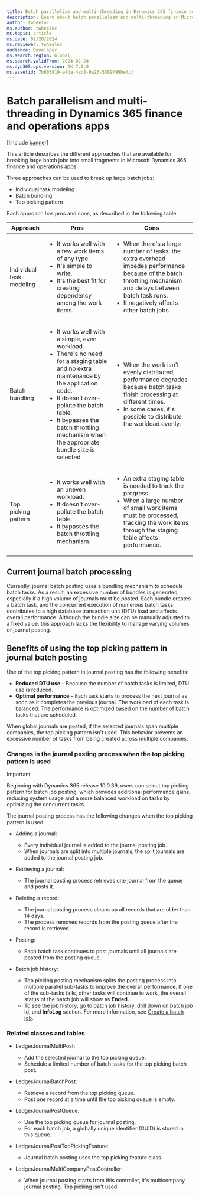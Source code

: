 ```yaml
---
title: Batch parallelism and multi-threading in Dynamics 365 finance and operations apps
description: Learn about batch parallelism and multi-threading in Microsoft Dynamics 365 finance and operations apps, including a table that outlines pros and cons for approaches.
author: twheeloc
ms.author: twheeloc
ms.topic: article
ms.date: 02/20/2024
ms.reviewer: twheeloc
audience: Developer
ms.search.region: Global
ms.search.validFrom: 2024-02-24
ms.dyn365.ops.version: AX 7.0.0
ms.assetid: 7b605810-e4da-4eb8-9a26-5389f99befcf
---
```


# Batch parallelism and multi-threading in Dynamics 365 finance and operations apps

[!include [banner](../includes/banner.md)]

This article describes the different approaches that are available for breaking large batch jobs into small fragments in Microsoft Dynamics 365 finance and operations apps.

Three approaches can be used to break up large batch jobs:

- Individual task modeling
- Batch bundling
- Top picking pattern

Each approach has pros and cons, as described in the following table.

| Approach | Pros | Cons |
|---|---|---|
| Individual task modeling | <ul><li>It works well with a few work items of any type.</li><li>It's simple to write.</li><li>It's the best fit for creating dependency among the work items.</li></ul> | <ul><li>When there's a large number of tasks, the extra overhead impedes performance because of the batch throttling mechanism and delays between batch task runs.</li><li>It negatively affects other batch jobs.</li></ul> |
| Batch bundling | <ul><li>It works well with a simple, even workload.</li><li>There's no need for a staging table and no extra maintenance by the application code.</li><li>It doesn't over-pollute the batch table.</li><li>It bypasses the batch throttling mechanism when the appropriate bundle size is selected.</li></ul> | <ul><li>When the work isn't evenly distributed, performance degrades because batch tasks finish processing at different times.</li><li>In some cases, it's possible to distribute the workload evenly.</li></ul> |
| Top picking pattern | <ul><li>It works well with an uneven workload.</li><li>It doesn't over-pollute the batch table.</li><li>It bypasses the batch throttling mechanism.</li></ul> | <ul><li>An extra staging table is needed to track the progress.</li><li>When a large number of small work items must be processed, tracking the work items through the staging table affects performance.</li></ul> |

## Current journal batch processing

Currently, journal batch posting uses a bundling mechanism to schedule batch tasks. As a result, an excessive number of bundles is generated, especially if a high volume of journals must be posted. Each bundle creates a batch task, and the concurrent execution of numerous batch tasks contributes to a high database transaction unit (DTU) load and affects overall performance. Although the bundle size can be manually adjusted to a fixed value, this approach lacks the flexibility to manage varying volumes of journal posting.

## Benefits of using the top picking pattern in journal batch posting

Use of the top picking pattern in journal posting has the following benefits:

- **Reduced DTU use** – Because the number of batch tasks is limited, DTU use is reduced.
- **Optimal performance** – Each task starts to process the next journal as soon as it completes the previous journal. The workload of each task is balanced. The performance is optimized based on the number of batch tasks that are scheduled.

When global journals are posted, if the selected journals span multiple companies, the top picking pattern isn't used. This behavior prevents an excessive number of tasks from being created across multiple companies.

### Changes in the journal posting process when the top picking pattern is used

>[!IMPORTANT]
> Beginning with Dynamics 365 release 10.0.39, users can select top picking pattern for batch job posting, which provides additional performance gains, reducing system usage and a more balanced workload on tasks by optimizing the concurrent tasks.

The journal posting process has the following changes when the top picking pattern is used:

- Adding a journal:
    - Every individual journal is added to the journal posting job.
    - When journals are split into multiple journals, the split journals are added to the journal posting job.

- Retrieving a journal:
    - The journal posting process retrieves one journal from the queue and posts it.

- Deleting a record:
    - The journal posting process cleans up all records that are older than 14 days.
    - The process removes records from the posting queue after the record is retrieved.

- Posting:
    - Each batch task continues to post journals until all journals are posted from the posting queue.

 - Batch job history:
    -    Top picking posting mechanism splits the posting process into multiple parallel sub-tasks to improve the overall performance. If one of the sub-tasks fails, other tasks will continue to work, the overall status of the batch job will show as **Ended**.
    -    To see the job history, go to batch job history, drill down on batch job Id, and **InfoLog** section. For more information, see [Create a batch job](../../fin-ops/sysadmin/create-batch-job.md).
  

### Related classes and tables

- LedgerJournalMultiPost:

    - Add the selected journal to the top picking queue.
    - Schedule a limited number of batch tasks for the top picking batch post.

- LedgerJournalBatchPost:

    - Retrieve a record from the top picking queue.
    - Post one record at a time until the top picking queue is empty.

- LedgerJournalPostQueue:

    - Use the top picking queue for journal posting.
    - For each batch job, a globally unique identifier (GUID) is stored in this queue.

- LedgerJournalPostTopPickingFeature:

    - Journal batch posting uses the top picking feature class.

- LedgerJournalMultiCompanyPostController:

    - When journal posting starts from this controller, it's multicompany journal posting. Top picking isn't used.
